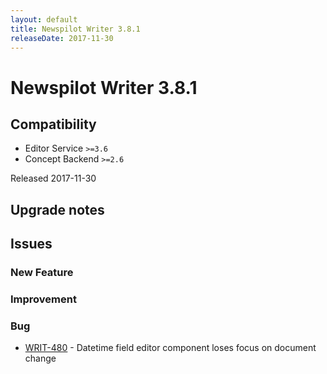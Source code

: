 ```yaml
---
layout: default
title: Newspilot Writer 3.8.1
releaseDate: 2017-11-30
---
```

<div class="jumbotron">
    <h1>Newspilot Writer 3.8.1</h1>    
    <h2>Compatibility</h2>
    <ul>
        <li>Editor Service <code>>=3.6</code></li>
        <li>Concept Backend <code>>=2.6</code></li>
    </ul>
</div>

Released 2017-11-30



## Upgrade notes  
           



## Issues  


### New Feature 



### Improvement 



### Bug 
 
 * [WRIT-480](https://jira.infomaker.se/browse/WRIT-480) - Datetime field editor component loses focus on document change 


